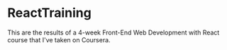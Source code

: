 # ReactTraining

This are the results of a 4-week Front-End Web Development with React course that I've taken on Coursera.
